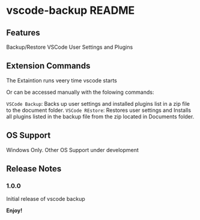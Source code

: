 # vscode-backup README

## Features

Backup/Restore VSCode User Settings and Plugins

## Extension Commands

The Extaintion runs veery time vscode starts

Or can be accessed manually with the folowing commands:

`VSCode Backup`: Backs up user settings and installed plugins list in a zip file to the document folder.
`VSCode REstore`: Restores user settings and Installs all plugins listed in the backup file from the zip located in Documents folder.

## OS Support

Windows Only.
Other OS Support under development

## Release Notes

### 1.0.0

Initial release of vscode backup

**Enjoy!**
